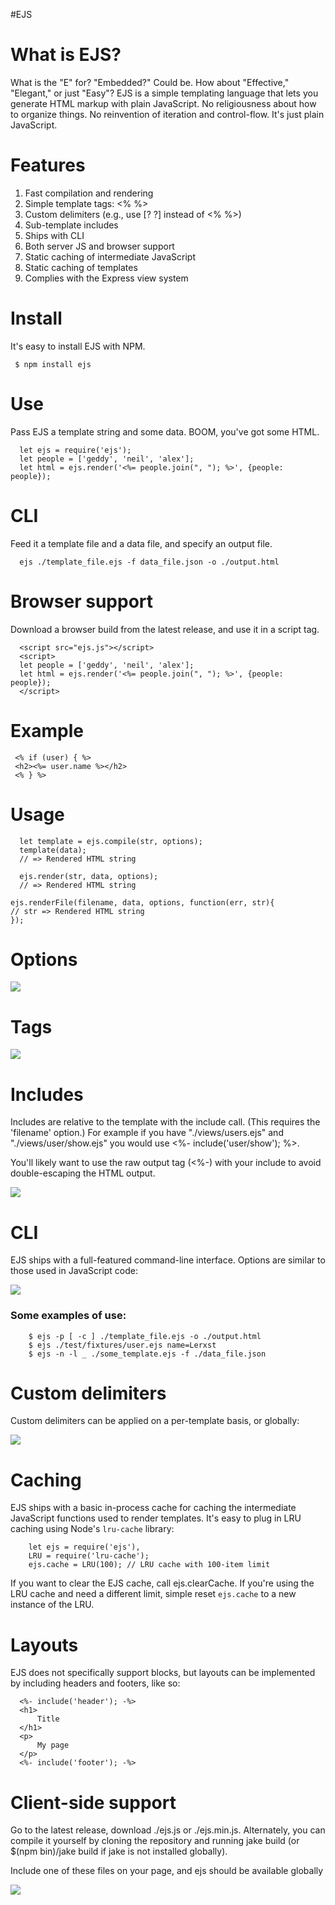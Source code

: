
#EJS

# What is EJS?
What is the "E" for? "Embedded?" Could be. How about "Effective," "Elegant," or just "Easy"? 
EJS is a simple templating language that lets you generate HTML markup with plain JavaScript. No religiousness about how to organize things. No reinvention of iteration and control-flow. It's just plain JavaScript.

# Features
1. Fast compilation and rendering
2. Simple template tags: <% %>
3. Custom delimiters (e.g., use [? ?] instead of <% %>)
4. Sub-template includes
5. Ships with CLI
6. Both server JS and browser support
7. Static caching of intermediate JavaScript
8. Static caching of templates
9. Complies with the Express view system


# Install
It's easy to install EJS with NPM.

     $ npm install ejs


# Use
Pass EJS a template string and some data. BOOM, you've got some HTML.

      let ejs = require('ejs');
      let people = ['geddy', 'neil', 'alex'];
      let html = ejs.render('<%= people.join(", "); %>', {people: people});

# CLI
Feed it a template file and a data file, and specify an output file.

      ejs ./template_file.ejs -f data_file.json -o ./output.html


# Browser support
Download a browser build from the latest release, and use it in a script tag.

      <script src="ejs.js"></script>
      <script>
      let people = ['geddy', 'neil', 'alex'];
      let html = ejs.render('<%= people.join(", "); %>', {people: people});
      </script>
      

# Example

     <% if (user) { %>
     <h2><%= user.name %></h2>
     <% } %>

# Usage

      let template = ejs.compile(str, options);
      template(data);
      // => Rendered HTML string

      ejs.render(str, data, options);
      // => Rendered HTML string

    ejs.renderFile(filename, data, options, function(err, str){
    // str => Rendered HTML string
    });


# Options

![](ejs.png)

# Tags

![](ejs2.png)

# Includes

Includes are relative to the template with the include call. (This requires the 'filename' option.) For example if you have "./views/users.ejs" and "./views/user/show.ejs" you would use <%- include('user/show'); %>.

You'll likely want to use the raw output tag (<%-) with your include to avoid double-escaping the HTML output.

![](ejs3.png)


# CLI

EJS ships with a full-featured command-line interface. Options are similar to those used in JavaScript code:

![](ejs4.png)


### Some examples of use:

        $ ejs -p [ -c ] ./template_file.ejs -o ./output.html
        $ ejs ./test/fixtures/user.ejs name=Lerxst
        $ ejs -n -l _ ./some_template.ejs -f ./data_file.json

# Custom delimiters

Custom delimiters can be applied on a per-template basis, or globally:

![](ejs5.png)

# Caching

EJS ships with a basic in-process cache for caching the intermediate JavaScript functions used to render templates. It's easy to plug in LRU caching using Node's `lru-cache` library:

        let ejs = require('ejs'),
        LRU = require('lru-cache');
        ejs.cache = LRU(100); // LRU cache with 100-item limit
        
        
If you want to clear the EJS cache, call ejs.clearCache. If you're using the LRU cache and need a different limit, simple reset `ejs.cache` to a new instance of the LRU.


# Layouts

EJS does not specifically support blocks, but layouts can be implemented by including headers and footers, like so:

      <%- include('header'); -%>
      <h1>
          Title
      </h1>
      <p>
          My page
      </p>
      <%- include('footer'); -%>
      
# Client-side support

Go to the latest release, download ./ejs.js or ./ejs.min.js. Alternately, you can compile it yourself by cloning the repository and running jake build (or $(npm bin)/jake build if jake is not installed globally).

Include one of these files on your page, and ejs should be available globally

![](ejs6.png)





















